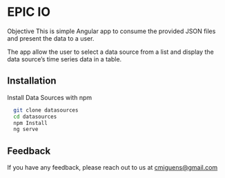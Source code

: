 # EPIC IO

Objective
This is simple Angular app to consume the provided JSON files and present the data to a user.

The app allow the user to select a data source from a list and display the data source’s time series data in a table.
 
## Installation

Install Data Sources with npm

```bash
  git clone datasources
  cd datasources
  npm Install
  ng serve
```

## Feedback

If you have any feedback, please reach out to us at cmiguens@gmail.com
